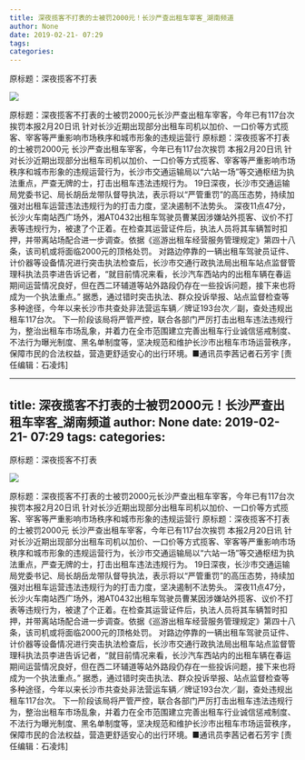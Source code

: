 ```yaml
---
title: 深夜揽客不打表的士被罚2000元！长沙严查出租车宰客_湖南频道
author: None
date: 2019-02-21- 07:29
tags: 
categories: 
---
```

原标题：深夜揽客不打表
<!-- more -->
                
<img align="center" border="0" src="http://p2.ifengimg.com/a/2016/0810/204c433878d5cf9size1_w16_h16.png" />
                
            
原标题：深夜揽客不打表的士被罚2000元长沙严查出租车宰客，今年已有117台次挨罚本报2月20日讯 针对长沙近期出现部分出租车司机以加价、一口价等方式揽客、宰客等严重影响市场秩序和城市形象的违规运营行
原标题：深夜揽客不打表
的士被罚2000元
长沙严查出租车宰客，今年已有117台次挨罚
本报2月20日讯 针对长沙近期出现部分出租车司机以加价、一口价等方式揽客、宰客等严重影响市场秩序和城市形象的违规运营行为，长沙市交通运输局以“六站一场”等交通枢纽为执法重点，严查无牌的士，打击出租车违法违规行为。
19日深夜，长沙市交通运输局党委书记、局长胡岳龙带队督导执法，表示将以“严管重罚”的高压态势，持续加强对出租车运营违法违规行为的打击力度，坚决遏制不法势头。
深夜11点47分，长沙火车南站西广场外，湘AT0432出租车驾驶员曹某因涉嫌站外揽客、议价不打表等违规行为，被逮了个正着。在检查其运营证件后，执法人员将其车辆暂时扣押，并带离站场配合进一步调查。依据《巡游出租车经营服务管理规定》第四十八条，该司机或将面临2000元的顶格处罚。
对路边停靠的一辆出租车驾驶员证件、计价器等设备情况进行突击执法检查后，长沙市交通行政执法局出租车站点监督管理科执法员李进告诉记者，“就目前情况来看，长沙汽车西站内的出租车辆在春运期间运营情况良好，但在西二环辅道等站外路段仍存在一些投诉问题，接下来也将成为一个执法重点。”
据悉，通过错时突击执法、群众投诉举报、站点监督检查等多种途径，今年以来长沙市共查处非法营运车辆／牌证193台次／副，查处违规出租车117台次。
下一阶段该局将严管严控，联合各部门严厉打击出租车违法违规行为，整治出租车市场乱象，并着力在全市范围建立完善出租车行业诚信惩戒制度、不法行为曝光制度、黑名单制度等，坚决规范和维护长沙市出租车市场运营秩序，保障市民的合法权益，营造更舒适安心的出行环境。■通讯员李茜记者石芳宇
[责任编辑：石凌炜]
            
---
title: 深夜揽客不打表的士被罚2000元！长沙严查出租车宰客_湖南频道
author: None
date: 2019-02-21- 07:29
tags: 
categories: 
---
原标题：深夜揽客不打表
<!-- more -->
                
<img align="center" border="0" src="http://p2.ifengimg.com/a/2016/0810/204c433878d5cf9size1_w16_h16.png" />
                
            
原标题：深夜揽客不打表的士被罚2000元长沙严查出租车宰客，今年已有117台次挨罚本报2月20日讯 针对长沙近期出现部分出租车司机以加价、一口价等方式揽客、宰客等严重影响市场秩序和城市形象的违规运营行
原标题：深夜揽客不打表
的士被罚2000元
长沙严查出租车宰客，今年已有117台次挨罚
本报2月20日讯 针对长沙近期出现部分出租车司机以加价、一口价等方式揽客、宰客等严重影响市场秩序和城市形象的违规运营行为，长沙市交通运输局以“六站一场”等交通枢纽为执法重点，严查无牌的士，打击出租车违法违规行为。
19日深夜，长沙市交通运输局党委书记、局长胡岳龙带队督导执法，表示将以“严管重罚”的高压态势，持续加强对出租车运营违法违规行为的打击力度，坚决遏制不法势头。
深夜11点47分，长沙火车南站西广场外，湘AT0432出租车驾驶员曹某因涉嫌站外揽客、议价不打表等违规行为，被逮了个正着。在检查其运营证件后，执法人员将其车辆暂时扣押，并带离站场配合进一步调查。依据《巡游出租车经营服务管理规定》第四十八条，该司机或将面临2000元的顶格处罚。
对路边停靠的一辆出租车驾驶员证件、计价器等设备情况进行突击执法检查后，长沙市交通行政执法局出租车站点监督管理科执法员李进告诉记者，“就目前情况来看，长沙汽车西站内的出租车辆在春运期间运营情况良好，但在西二环辅道等站外路段仍存在一些投诉问题，接下来也将成为一个执法重点。”
据悉，通过错时突击执法、群众投诉举报、站点监督检查等多种途径，今年以来长沙市共查处非法营运车辆／牌证193台次／副，查处违规出租车117台次。
下一阶段该局将严管严控，联合各部门严厉打击出租车违法违规行为，整治出租车市场乱象，并着力在全市范围建立完善出租车行业诚信惩戒制度、不法行为曝光制度、黑名单制度等，坚决规范和维护长沙市出租车市场运营秩序，保障市民的合法权益，营造更舒适安心的出行环境。■通讯员李茜记者石芳宇
[责任编辑：石凌炜]
            
